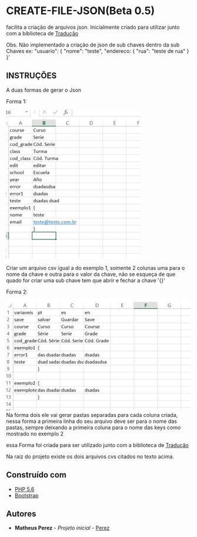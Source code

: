 # CREATE-FILE-JSON(Beta 0.5)

facilita a criação de arquivos json.
Inicialmente criado para utilizar junto com a biblioteca de [Tradução](#)

Obs. Não implementado a criação de json de sub chaves dentro da sub Chaves ex: 
"usuario": {
    "nome": "teste",
    "endereco: {
        "rua": "teste de rua"
    }
  }'


## INSTRUÇÕES
A duas formas de gerar o Json 

Forma 1: 

![alt text](https://github.com/Matheus-Perez/create-file-json/blob/master/assets/dist/images/exemple_one.jpg)

Criar um arquivo csv igual a do exemplo 1, somente 2 colunas uma para o nome da chave e outra para o valor da chave, não se esqueça de que quado for criar uma sub chave tem que abrir e fechar a chave '{}' 

Forma 2: 

![alt text](https://github.com/Matheus-Perez/create-file-json/blob/master/assets/dist/images/exemple_two.jpg)
Na forma dois ele vai gerar pastas separadas para cada coluna criada, nessa forma a primeira linha do seu arquivo deve ser para o nome das pastas, sempre deixando a primeira coluna para o nome das keys como mostrado no exemplo 2

essa Forma foi criada para ser utilizado junto com a biblioteca de [Tradução](#)

Na raiz do projeto existe os dois arquivos cvs citados no texto acima.

## Construído com

* [PHP 5.6](http://php.net)
* [Bootstrap](https://getbootstrap.com/)


## Autores

* **Matheus Perez** - *Projeto inicial* - [Perez](https://github.com/Matheus-Perez)
